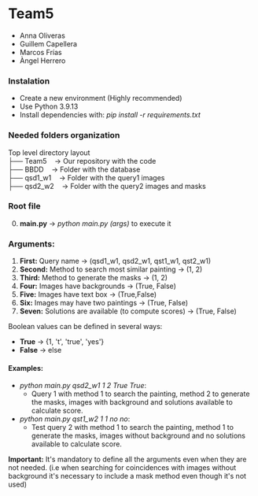 # Team5
- Anna Oliveras
- Guillem Capellera
- Marcos Frías
- Àngel Herrero


### Instalation
- Create a new environment (Highly recommended)
- Use Python 3.9.13
- Install dependencies with: *pip install -r requirements.txt*

### Needed folders organization
Top level directory layout\
├── Team5&nbsp;&nbsp;&nbsp;&nbsp;&rarr; Our repository with the code\
├── BBDD&nbsp;&nbsp;&nbsp;&nbsp;&rarr; Folder with the database\
├── qsd1_w1&nbsp;&nbsp;&nbsp;&nbsp;&rarr; Folder with the query1 images\
├── qsd2_w2&nbsp;&nbsp;&nbsp;&nbsp;&rarr; Folder with the query2 images and masks

### Root file
0. **main.py** &rarr; *python main.py (args)* to execute it
### Arguments:
1. **First:** Query name &rarr; (qsd1_w1, qsd2_w1, qst1_w1, qst2_w1)
2. **Second:** Method to search most similar painting &rarr; (1, 2)
3. **Third:** Method to generate the masks &rarr; (1, 2)
4. **Four:** Images have backgrounds &rarr; (True, False)
5. **Five:** Images have text box &rarr; (True,False)
6. **Six:** Images may have two paintings &rarr; (True, False)
7. **Seven:** Solutions are available (to compute scores) &rarr; (True, False)

Boolean values can be defined in several ways:
- **True** &rarr; {1, 't', 'true', 'yes'}
- **False** &rarr; else

#### Examples:
 - *python main.py qsd2_w1 1 2 True True*:
   - Query 1 with method 1 to search the painting, method 2 to generate the masks, images with background and solutions available to calculate score.
 - *python main.py qst1_w2 1 1 no no*:
   - Test query 2 with method 1 to search the painting, method 1 to generate the masks, images without background and no solutions available to calculate score.

**Important:** It's mandatory to define all the arguments even when they are not needed. (i.e when searching for coincidences with images without background it's necessary to include a mask method even though it's not used)

   